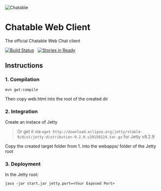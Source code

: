 
![][logo]

# Chatable Web Client
The official Chatable Web Chat client

[logo]: https://raw.githubusercontent.com/Chatable/chatable.github.io/master/img/chatableclienticon-small.png "Chatable"

[![Build Status](https://drone.io/github.com/Chatable/chatable-client-web/status.png)](https://drone.io/github.com/Chatable/chatable-client-web/latest)
&nbsp;
[![Stories in Ready](https://badge.waffle.io/Chatable/chatable-client-web.png?label=ready&title=Ready)](https://waffle.io/Chatable/chatable-client-web)

## Instructions

### 1. Compilation

`mvn gwt:compile`

Then copy web.html into the root of the created dir

### 2. Integration

Create an instace of Jetty    
>Or get it via `wget http://download.eclipse.org/jetty/stable-9/dist/jetty-distribution-9.2.9.v20150224.tar.gz` for Jetty v9.2.9

Copy the created target folder from 1. into the webapps/ folder of the Jetty root

### 3. Deployment

In the Jetty root:

`java -jar start.jar jetty.port=<Your Exposed Port>`

